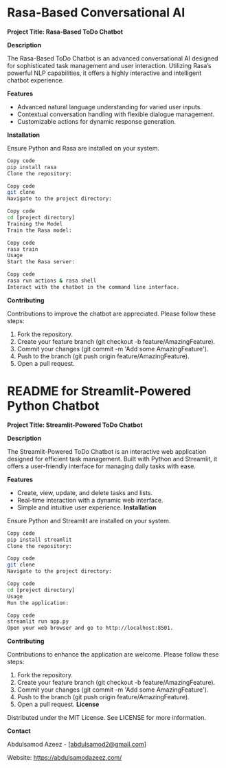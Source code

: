 # Rasa-Based Conversational AI

**Project Title: Rasa-Based ToDo Chatbot**

**Description**

The Rasa-Based ToDo Chatbot is an advanced conversational AI designed for sophisticated task management and user interaction. Utilizing Rasa’s powerful NLP capabilities, it offers a highly interactive and intelligent chatbot experience.

**Features**

- Advanced natural language understanding for varied user inputs.
- Contextual conversation handling with flexible dialogue management.
- Customizable actions for dynamic response generation.

**Installation**

Ensure Python and Rasa are installed on your system.

```bash
Copy code
pip install rasa
Clone the repository:
```

```bash
Copy code
git clone
Navigate to the project directory:
```
```bash
Copy code
cd [project directory]
Training the Model
Train the Rasa model:
```
```bash
Copy code
rasa train
Usage
Start the Rasa server:
```
```bash
Copy code
rasa run actions & rasa shell
Interact with the chatbot in the command line interface.
```
**Contributing**

Contributions to improve the chatbot are appreciated. Please follow these steps:

1. Fork the repository.
2. Create your feature branch (git checkout -b feature/AmazingFeature).
3. Commit your changes (git commit -m 'Add some AmazingFeature').
4. Push to the branch (git push origin feature/AmazingFeature).
5. Open a pull request.

# README for Streamlit-Powered Python Chatbot

**Project Title: Streamlit-Powered ToDo Chatbot**

**Description**

The Streamlit-Powered ToDo Chatbot is an interactive web application designed for efficient task management. Built with Python and Streamlit, it offers a user-friendly interface for managing daily tasks with ease.

**Features**

- Create, view, update, and delete tasks and lists.
- Real-time interaction with a dynamic web interface.
- Simple and intuitive user experience.
**Installation**
  
Ensure Python and Streamlit are installed on your system.

```bash
Copy code
pip install streamlit
Clone the repository:
```
```bash
Copy code
git clone 
Navigate to the project directory:
```
```bash
Copy code
cd [project directory]
Usage
Run the application:
```
```bash
Copy code
streamlit run app.py
Open your web browser and go to http://localhost:8501.
```
**Contributing**

Contributions to enhance the application are welcome. Please follow these steps:

1. Fork the repository.
2. Create your feature branch (git checkout -b feature/AmazingFeature).
3. Commit your changes (git commit -m 'Add some AmazingFeature').
4. Push to the branch (git push origin feature/AmazingFeature).
5. Open a pull request.
**License**
   
Distributed under the MIT License. See LICENSE for more information.

**Contact**

Abdulsamod Azeez - [abdulsamod2@gmail.com]

Website: https://abdulsamodazeez.com/
